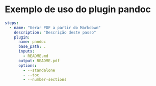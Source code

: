 [//]: <> (Documentação gerada com intmain_docmd)
# Exemplo de uso do plugin pandoc

```yaml
steps:
  - name: "Gerar PDF a partir do Markdown"
    description: "Descrição deste passo"
    plugin:
      name: pandoc
      base_path: .
      inputs:
        - README.md
      output: README.pdf
      options:
        - --standalone
        - --toc
        - --number-sections
```

